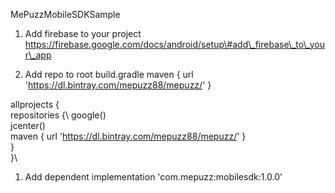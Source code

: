 MePuzzMobileSDKSample

1.  Add firebase to your project https://firebase.google.com/docs/android/setup\#add\_firebase\_to\_your\_app

2.  Add repo to root build.gradle maven { url 'https://dl.bintray.com/mepuzz88/mepuzz/' }

allprojects {\
 repositories {\ 
	   google()\
	   jcenter()\
	   maven { url 'https://dl.bintray.com/mepuzz88/mepuzz/' }\
 }\
}\

1.  Add dependent implementation 'com.mepuzz:mobilesdk:1.0.0'

